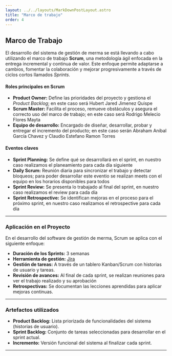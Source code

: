 ```yaml
---
layout: ../../layouts/MarkDownPostLayout.astro
title: "Marco de trabajo"
order: 4
---
```


## Marco de Trabajo

El desarrollo del sistema de gestión de merma se está llevando a cabo utilizando el marco de trabajo **Scrum**, una metodología ágil enfocada en la entrega incremental y continua de valor. Este enfoque permite adaptarse a cambios, fomentar la colaboración y mejorar progresivamente a través de ciclos cortos llamados _Sprints_.


#### Roles principales en Scrum
- **Product Owner:** Define las prioridades del proyecto y gestiona el _Product Backlog_; en este caso será Hubert Jared Jimenez Quispe
- **Scrum Master:** Facilita el proceso, remueve obstáculos y asegura el correcto uso del marco de trabajo; en este caso será Rodrigo Melecio Flores Mayta
- **Equipo de desarrollo:** Encargado de diseñar, desarrollar, probar y entregar el incremento del producto; en este caso serán Abraham Anibal García Chavez y Claudio Estefano Ramon Torres

#### Eventos claves
- **Sprint Planning:** Se define qué se desarrollará en el sprint, en nuestro caso realizamos el planeamiento para cada día siguiente
- **Daily Scrum:** Reunión diaria para sincronizar el trabajo y detectar bloqueos; para poder desarrollar este eventio se realizan meets con el equipo en los horarios disponibles para todos
- **Sprint Review:** Se presenta lo trabajado al final del sprint, en nuestro caso realizamos el review para cada día 
- **Sprint Retrospective:** Se identifican mejoras en el proceso para el próximo sprint, en nuestro caso realizamos el retrospective para cada día 

---

### Aplicación en el Proyecto

En el desarrollo del software de gestión de merma, Scrum se aplica con el siguiente enfoque:

- **Duración de los Sprints:** 3 semanas
- **Herramienta de gestión:** [Jira](https://www.atlassian.com/software/jira)
- **Gestión de tareas:** A través de un tablero Kanban/Scrum con historias de usuario y tareas.
- **Revisión de avances:** Al final de cada sprint, se realizan reuniones para ver el trabajo realizado y su aprobación
- **Retrospectivas:** Se documentan las lecciones aprendidas para aplicar mejoras continuas.

---

### Artefactos utilizados
- **Product Backlog:** Lista priorizada de funcionalidades del sistema (historias de usuario).
- **Sprint Backlog:** Conjunto de tareas seleccionadas para desarrollar en el sprint actual.
- **Incremento:** Versión funcional del sistema al finalizar cada sprint.
---
